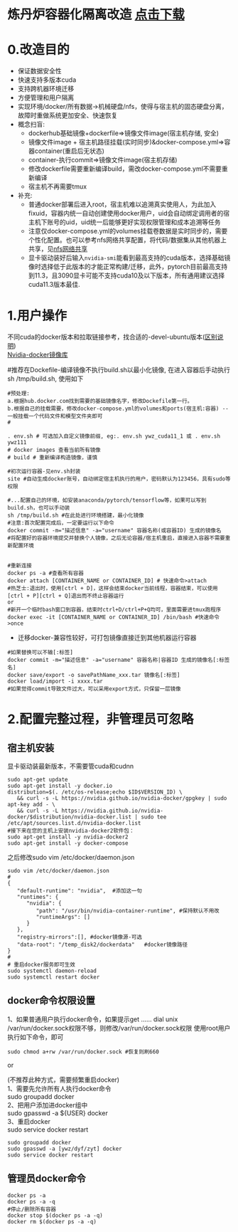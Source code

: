 
# 炼丹炉容器化隔离改造 [点击下载](https://raw.githubusercontent.com/ywz978020607/History/master/cv%E7%A0%94%E7%A9%B6%E7%94%9F%E6%97%A5%E5%B8%B8Lab/mydocker/mydocker.rar)

# 0.改造目的
- 保证数据安全性
- 快速支持多版本cuda
- 支持跨机器环境迁移
- 方便管理和用户隔离
- 实现环境/docker/所有数据->机械硬盘/nfs，使得与宿主机的固态硬盘分离，故障时重做系统更加安全、快速恢复
- 概念扫盲:
  - dockerhub基础镜像+dockerfile=>镜像文件image(宿主机存储, 安全)   
  - 镜像文件image + 宿主机路径挂载(实时同步)&docker-compose.yml=>容器container(重启后无状态)
  - container-执行commit=>镜像文件image(宿主机存储)
  - 修改dockerfile需要重新编译build，需改docker-compose.yml不需要重新编译
  - 宿主机不再需要tmux
- 补充:
  - 普通docker部署后进入root，宿主机难以追溯真实使用人，为此加入fixuid，容器内统一自动创建使用docker用户，uid会自动绑定调用者的宿主机下账号的uid，uid统一后能够更好实现权限管理和成本追溯等任务
  - 注意仅docker-compose.yml的volumes挂载卷数据是实时同步的，需要个性化配置。也可以参考nfs网络共享配置，将代码/数据集从其他机器上共享，见[nfs网络共享](../nfs网络共享配置/)
  - 显卡驱动装好后输入`nvidia-smi`能看到最高支持的cuda版本，选择基础镜像时选择低于此版本的才能正常构建/迁移，此外，pytorch目前最高支持到11.3，且3090显卡可能不支持cuda10及以下版本，所有通用建议选择cuda11.3版本最佳.

# 1.用户操作

不同cuda的docker版本和拉取链接参考，找合适的-devel-ubuntu版本([区别说明](https://blog.csdn.net/u011622208/article/details/113650011))  
[Nvidia-docker镜像库](https://hub.docker.com/r/nvidia/cuda/tags)

#推荐在Dockefile-编译镜像不执行build.sh以最小化镜像, 在进入容器后手动执行sh /tmp/build.sh, 使用如下  
```
#预处理:
a.根据hub.docker.com找到需要的基础镜像名字，修改Dockefile第一行。
b.根据自己的挂载需要，修改docker-compose.yml的volumes和ports(宿主机:容器) -- 一般挂载一个代码文件和模型文件夹即可
#

. env.sh # 可选加入自定义镜像前缀, eg:. env.sh ywz_cuda11_1 或 . env.sh ywz111
# docker images 查看当前所有镜像
# build # 重新编译构造镜像，谨慎

#初次运行容器-见env.sh封装 
site #自动生成docker账号，自动绑定宿主机执行的用户，密码默认为123456，具有sudo等权限

#...配置自己的环境，如安装anaconda/pytorch/tensorflow等，如果可以写到build.sh，也可以手动装
sh /tmp/build.sh #在此处进行环境搭建，最小化镜像
#注意:首次配置完成后，一定要运行以下命令
docker commit -m="描述信息" -a="username" 容器名称(或容器ID) 生成的镜像名
#将配置好的容器环境提交并替换个人镜像，之后无论容器/宿主机重启，直接进入容器不需要重新配置环境


#重新连接  
docker ps -a #查看所有容器
docker attach [CONTAINER_NAME or CONTAINER_ID] # 快速命令>attach
#热芝士:退出时，使用[ctrl + D]，这样会结束docker当前线程，容器结束，可以使用[ctrl + P][ctrl + Q]退出而不终止容器运行
or
#新开一个临时bash窗口到容器，结束时ctrl+D/ctrl+P+Q均可，里面需要进tmux跑程序
docker exec -it [CONTAINER_NAME or CONTAINER_ID] /bin/bash #快速命令>once
```

- 迁移docker-兼容性较好，可打包镜像直接迁到其他机器运行容器
```
#如果替换可以不输[:标签]
docker commit -m="描述信息" -a="username" 容器名称|容器ID 生成的镜像名[:标签名]
docker save/export -o savePathName_xxx.tar 镜像名[:标签] 
docker load/import -i xxxx.tar
#如果觉得commit导致文件过大，可以采用export方式，只保留一层镜像
```

# 2.配置完整过程，非管理员可忽略  
## 宿主机安装
显卡驱动装最新版本，不需要管cuda和cudnn  
```
sudo apt-get update
sudo apt-get install -y docker.io
distribution=$(. /etc/os-release;echo $ID$VERSION_ID) \
   && curl -s -L https://nvidia.github.io/nvidia-docker/gpgkey | sudo apt-key add - \
   && curl -s -L https://nvidia.github.io/nvidia-docker/$distribution/nvidia-docker.list | sudo tee /etc/apt/sources.list.d/nvidia-docker.list
#接下来在您的主机上安装nvidia-docker2软件包：
sudo apt-get install -y nvidia-docker2
sudo apt-get install -y docker-compose
```
之后修改sudo vim /etc/docker/daemon.json 
```
sudo vim /etc/docker/daemon.json 
#
{
   "default-runtime": "nvidia",  #添加这一句
   "runtimes": {
      "nvidia": {
         "path": "/usr/bin/nvidia-container-runtime", #保持默认不用改
         "runtimeArgs": []
      }
   },
   "registry-mirrors":[], #docker镜像源-可选
   "data-root": "/temp_disk2/dockerdata"   #docker镜像路径
}
#
# 重启docker服务即可生效
sudo systemctl daemon-reload
sudo systemctl restart docker
```


## docker命令权限设置
1、如果普通用户执行docker命令，如果提示get …… dial unix /var/run/docker.sock权限不够，则修改/var/run/docker.sock权限
使用root用户执行如下命令，即可
```
sudo chmod a+rw /var/run/docker.sock #恢复则刷660
```

or  

(不推荐此种方式，需要频繁重启docker)  
1、需要先允许所有人执行docker命令  
sudo groupadd docker  
2、把用户添加进docker组中  
sudo gpasswd -a ${USER} docker  
3、重启docker  
sudo service docker restart  
```
sudo groupadd docker  
sudo gpasswd -a [ywz/dyf/zyt] docker  
sudo service docker restart  
```

## 管理员docker命令
```
docker ps -a
docker ps -a -q
#停止/删除所有容器
docker stop $(docker ps -a -q)
docker rm $(docker ps -a -q)
```